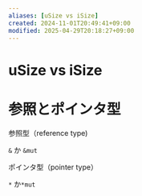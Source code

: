 ```yaml
---
aliases: [uSize vs iSize]
created: 2024-11-01T20:49:41+09:00
modified: 2025-04-29T20:18:27+09:00
---
```


# uSize vs iSize

# 参照とポインタ型

参照型（reference type)

`&` か `&mut`

ポインタ型（pointer type）

`*` か`*mut`